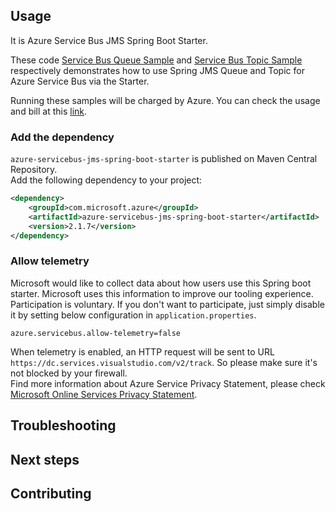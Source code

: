 ## Usage

It is Azure Service Bus JMS Spring Boot Starter.

These code [Service Bus Queue Sample](../../azure-spring-boot-samples/azure-servicebus-jms-queue-spring-boot-sample/) and [Service Bus Topic Sample](../../azure-spring-boot-samples/azure-servicebus-jms-topic-spring-boot-sample/) respectively demonstrates how to use Spring JMS Queue and Topic for Azure Service Bus via the Starter.

Running these samples will be charged by Azure. You can check the usage and bill at this [link](https://azure.microsoft.com/en-us/account/).

### Add the dependency

`azure-servicebus-jms-spring-boot-starter` is published on Maven Central Repository.  
Add the following dependency to your project:

```xml
<dependency>
    <groupId>com.microsoft.azure</groupId>
    <artifactId>azure-servicebus-jms-spring-boot-starter</artifactId>
    <version>2.1.7</version>
</dependency>
```

### Allow telemetry
Microsoft would like to collect data about how users use this Spring boot starter. Microsoft uses this information to improve our tooling experience. Participation is voluntary. If you don't want to participate, just simply disable it by setting below configuration in `application.properties`.
```
azure.servicebus.allow-telemetry=false
```
When telemetry is enabled, an HTTP request will be sent to URL `https://dc.services.visualstudio.com/v2/track`. So please make sure it's not blocked by your firewall.  
Find more information about Azure Service Privacy Statement, please check [Microsoft Online Services Privacy Statement](https://www.microsoft.com/en-us/privacystatement/OnlineServices/Default.aspx). 

## Troubleshooting
## Next steps
## Contributing
